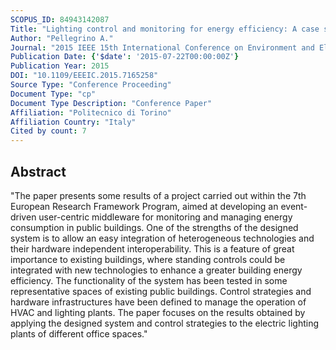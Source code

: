 ```yaml
---
SCOPUS_ID: 84943142087
Title: "Lighting control and monitoring for energy efficiency: A case study focused on the interoperability of building management systems"
Author: "Pellegrino A."
Journal: "2015 IEEE 15th International Conference on Environment and Electrical Engineering, EEEIC 2015 - Conference Proceedings"
Publication Date: {'$date': '2015-07-22T00:00:00Z'}
Publication Year: 2015
DOI: "10.1109/EEEIC.2015.7165258"
Source Type: "Conference Proceeding"
Document Type: "cp"
Document Type Description: "Conference Paper"
Affiliation: "Politecnico di Torino"
Affiliation Country: "Italy"
Cited by count: 7
---
```


## Abstract
"The paper presents some results of a project carried out within the 7th European Research Framework Program, aimed at developing an event-driven user-centric middleware for monitoring and managing energy consumption in public buildings. One of the strengths of the designed system is to allow an easy integration of heterogeneous technologies and their hardware independent interoperability. This is a feature of great importance to existing buildings, where standing controls could be integrated with new technologies to enhance a greater building energy efficiency. The functionality of the system has been tested in some representative spaces of existing public buildings. Control strategies and hardware infrastructures have been defined to manage the operation of HVAC and lighting plants. The paper focuses on the results obtained by applying the designed system and control strategies to the electric lighting plants of different office spaces."
